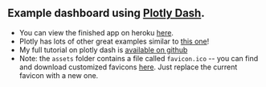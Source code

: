 ## Example dashboard using [Plotly Dash](https://plot.ly/dash).

* You can view the finished app on heroku [here](https://back2good-dc-metro.herokuapp.com/).
* Plotly has lots of other great examples similar to [this one](https://dash.plot.ly/external-resources)!
* My full tutorial on plotly dash is [available on github](https://github.com/austinlasseter/plotly_dash_tutorial)
* Note: the `assets` folder contains a file called `favicon.ico` -- you can find and download customized favicons [here](https://www.favicon.cc/). Just replace the current favicon with a new one.
